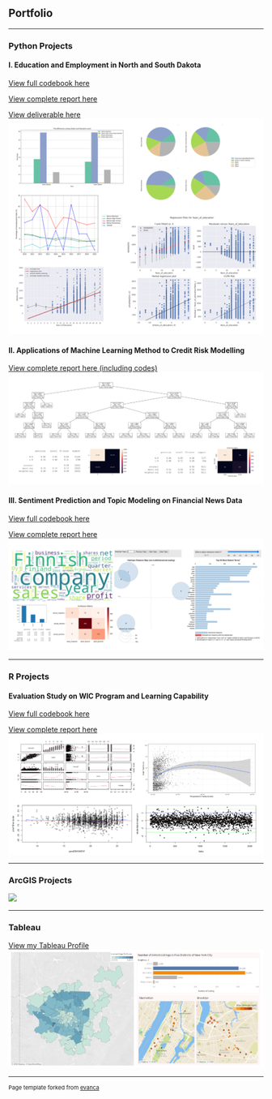 ## Portfolio

---

### Python Projects
#### I. Education and Employment in North and South Dakota

[View full codebook here](https://colab.research.google.com/drive/1BvZ8xSWt_Q2aOr8qw_fBn3Cnp-LNrMdB?usp=sharing)

[View complete report here](https://sallyxu0106.github.io/pdf/education_and_employment.pdf)

[View deliverable here](https://sallyxu0106.github.io/images/python_project_1_infographic.jpg)
<img src="images/python_project_1.png?raw=true"/>

#### II. Applications of Machine Learning Method to Credit Risk Modelling

[View complete report here (including codes)](https://colab.research.google.com/drive/1VoClagMeHcsEnQDlkOzQw_SMZZIdH0sN?usp=sharing)
<img src="images/python_project_2.png?raw=true"/>

#### III. Sentiment Prediction and Topic Modeling on Financial News Data

[View full codebook here](https://colab.research.google.com/drive/1xYSUn_YHzDAEbE7tV9HYz2fRlWQIR2p1?usp=sharing)

[View complete report here](https://sallyxu0106.github.io/pdf/sentiment_analysis_and_topic_modeling.pdf)
<img src="images/python_project_3.png?raw=true"/>

---

### R Projects
#### Evaluation Study on WIC Program and Learning Capability

[View full codebook here](https://sallyxu0106.github.io/rcodes/r_project_1.html)

[View complete report here](https://sallyxu0106.github.io/pdf/WIC_evaluation_study.pdf)
<img src="images/r_project_1.png?raw=true"/>

---

### ArcGIS Projects

<img src="images/arcgis_projects_1.png?raw=true"/>

---

### Tableau

[View my Tableau Profile](https://public.tableau.com/app/profile/sally.xu2690)
<img src="images/tableau_1.png?raw=true"/>

---
<p style="font-size:11px">Page template forked from <a href="https://github.com/evanca/quick-portfolio">evanca</a></p>
<!-- Remove above link if you don't want to attibute -->
